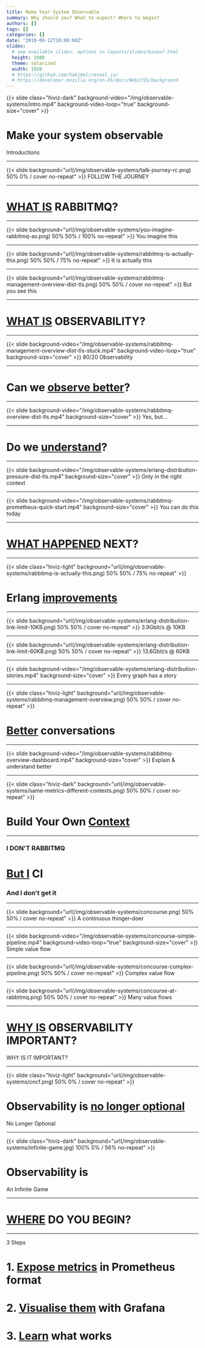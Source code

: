```yaml
---
title: Make Your System Observable
summary: Why should you? What to expect? Where to begin?
authors: []
tags: []
categories: []
date: "2019-09-12T18:00:00Z"
slides:
  # see available slides. options in layouts/slides/baseof.html
  height: 1080
  theme: solarized
  width: 1920
  # https://github.com/hakimel/reveal.js/
  # https://developer.mozilla.org/en-US/docs/Web/CSS/background
---
```


{{< slide class="hiviz-dark" background-video="/img/observable-systems/intro.mp4" background-video-loop="true" background-size="cover" >}}

# Make your system observable
<span class="menu-title">Introductions</span>

---

{{< slide background="url(/img/observable-systems/talk-journey-rc.png) 50% 0% / cover no-repeat" >}}
<span class="menu-title">FOLLOW THE JOURNEY</span>

---

# [WHAT IS](#) RABBITMQ?

---

{{< slide background="url(/img/observable-systems/you-imagine-rabbitmq-as.png) 50% 50% / 100% no-repeat" >}}
<span class="menu-title">You imagine this</span>

---

{{< slide background="url(/img/observable-systems/rabbitmq-is-actually-this.png) 50% 50% / 75% no-repeat" >}}
<span class="menu-title">It is actually this</span>

---

{{< slide background="url(/img/observable-systems/rabbitmq-management-overview-dist-tls.png) 50% 50% / cover no-repeat" >}}
<span class="menu-title">But you see this</span>

---

# [WHAT IS](#) OBSERVABILITY?

---

{{< slide background-video="/img/observable-systems/rabbitmq-management-overview-dist-tls-stuck.mp4" background-video-loop="true" background-size="cover" >}}
<span class="menu-title">80/20 Observability</span>

---

# Can we [observe better](#)?

---

{{< slide background-video="/img/observable-systems/rabbitmq-overview-dist-tls.mp4" background-size="cover" >}}
<span class="menu-title">Yes, but...</span>

---
  
# Do we [understand](#)?

---

{{< slide background-video="/img/observable-systems/erlang-distribution-pressure-dist-tls.mp4" background-size="cover" >}}
<span class="menu-title">Only in the right context</span>

---

{{< slide background-video="/img/observable-systems/rabbitmq-prometheus-quick-start.mp4" background-size="cover" >}}
<span class="menu-title">You can do this today</span>

---

# [WHAT HAPPENED](#) NEXT?

---

{{< slide class="hiviz-light" background="url(/img/observable-systems/rabbitmq-is-actually-this.png) 50% 50% / 75% no-repeat" >}}

# Erlang [improvements](#)

---

{{< slide background="url(/img/observable-systems/erlang-distribution-link-limit-10KB.png) 50% 50% / cover no-repeat" >}}
<span class="menu-title">3.9Gbit/s @ 10KB</span>

---

{{< slide background="url(/img/observable-systems/erlang-distribution-link-limit-60KB.png) 50% 50% / cover no-repeat" >}}
<span class="menu-title">13.6Gbit/s @ 60KB</span>

---

{{< slide background-video="/img/observable-systems/erlang-distribution-stories.mp4" background-size="cover" >}}
<span class="menu-title">Every graph has a story</span>

---

{{< slide class="hiviz-light" background="url(/img/observable-systems/rabbitmq-management-overview.png) 50% 50% / cover no-repeat" >}}
# [Better](#) conversations

---

{{< slide background-video="/img/observable-systems/rabbitmq-overview-dashboard.mp4" background-size="cover" >}}
<span class="menu-title">Explain & understand better</span>


---

{{< slide class="hiviz-dark" background="url(/img/observable-systems/same-metrics-different-contexts.png) 50% 50% / cover no-repeat" >}}

# Build Your Own [Context](#)

---

### I DON'T RABBITMQ
# [But I](#) CI
### And I don't get it

---

{{< slide background="url(/img/observable-systems/concourse.png) 50% 50% / cover no-repeat" >}}
<span class="menu-title">A continuous thinger-doer</span>

---

{{< slide background-video="/img/observable-systems/concourse-simple-pipeline.mp4" background-video-loop="true" background-size="cover" >}}
<span class="menu-title">Simple value flow</span>

---

{{< slide background="url(/img/observable-systems/concourse-complex-pipeline.png) 50% 50% / cover no-repeat" >}}
<span class="menu-title">Complex value flow</span>

---

{{< slide background="url(/img/observable-systems/concourse-at-rabbitmq.png) 50% 50% / cover no-repeat" >}}
<span class="menu-title">Many value flows</span>

---

# [WHY IS](#) OBSERVABILITY IMPORTANT?
<span class="menu-title">WHY IS IT IMPORTANT?</span>

---

{{< slide class="hiviz-light" background="url(/img/observable-systems/cncf.png) 50% 0% / cover no-repeat" >}}

# Observability is [no longer optional](#)
<span class="menu-title">No Longer Optional</span>

---

{{< slide class="hiviz-dark" background="url(/img/observable-systems/infinite-game.jpg) 100% 0% / 56% no-repeat" >}}

# Observability is
<span class="menu-title">An Infinite Game</span>

---

# [WHERE](#) DO YOU BEGIN?

---

<span class="menu-title">3 Steps</span>

# 1. [Expose metrics](#) in Prometheus format
# 2. [Visualise them](#) with Grafana
# 3. [Learn](#) what works
